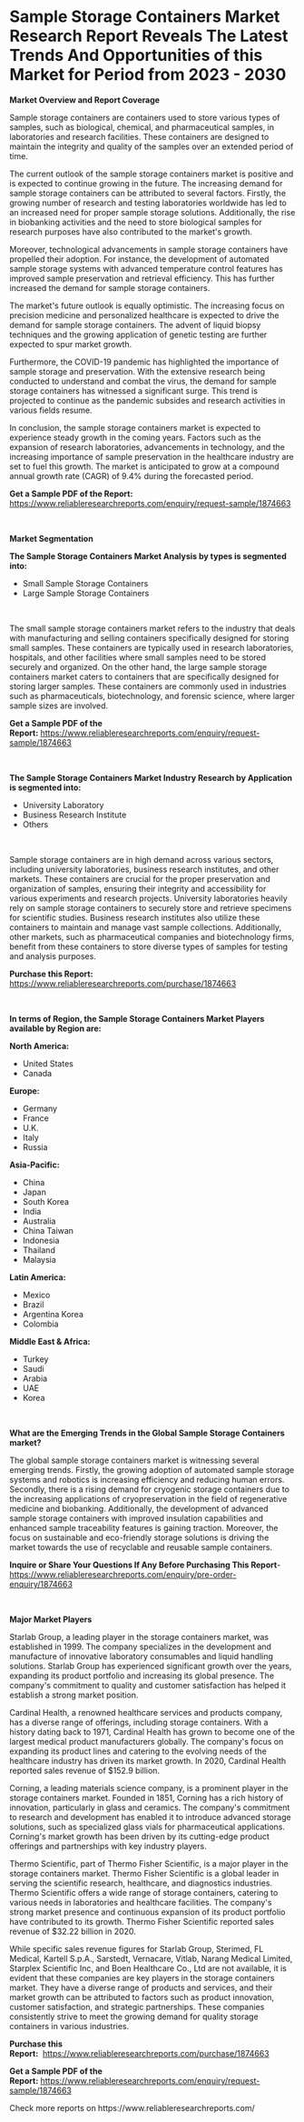 <p><h1>Sample Storage Containers Market Research Report Reveals The Latest Trends And Opportunities of this Market for Period from 2023 - 2030</h1></p><p><strong>Market Overview and Report Coverage</strong></p>
<p><p>Sample storage containers are containers used to store various types of samples, such as biological, chemical, and pharmaceutical samples, in laboratories and research facilities. These containers are designed to maintain the integrity and quality of the samples over an extended period of time.</p><p>The current outlook of the sample storage containers market is positive and is expected to continue growing in the future. The increasing demand for sample storage containers can be attributed to several factors. Firstly, the growing number of research and testing laboratories worldwide has led to an increased need for proper sample storage solutions. Additionally, the rise in biobanking activities and the need to store biological samples for research purposes have also contributed to the market's growth.</p><p>Moreover, technological advancements in sample storage containers have propelled their adoption. For instance, the development of automated sample storage systems with advanced temperature control features has improved sample preservation and retrieval efficiency. This has further increased the demand for sample storage containers.</p><p>The market's future outlook is equally optimistic. The increasing focus on precision medicine and personalized healthcare is expected to drive the demand for sample storage containers. The advent of liquid biopsy techniques and the growing application of genetic testing are further expected to spur market growth.</p><p>Furthermore, the COVID-19 pandemic has highlighted the importance of sample storage and preservation. With the extensive research being conducted to understand and combat the virus, the demand for sample storage containers has witnessed a significant surge. This trend is projected to continue as the pandemic subsides and research activities in various fields resume.</p><p>In conclusion, the sample storage containers market is expected to experience steady growth in the coming years. Factors such as the expansion of research laboratories, advancements in technology, and the increasing importance of sample preservation in the healthcare industry are set to fuel this growth. The market is anticipated to grow at a compound annual growth rate (CAGR) of 9.4% during the forecasted period.</p></p>
<p><strong>Get a Sample PDF of the Report:</strong> <a href="https://www.reliableresearchreports.com/enquiry/request-sample/1874663">https://www.reliableresearchreports.com/enquiry/request-sample/1874663</a></p>
<p>&nbsp;</p>
<p><strong>Market Segmentation</strong></p>
<p><strong>The Sample Storage Containers Market Analysis by types is segmented into:</strong></p>
<p><ul><li>Small Sample Storage Containers</li><li>Large Sample Storage Containers</li></ul></p>
<p>&nbsp;</p>
<p><p>The small sample storage containers market refers to the industry that deals with manufacturing and selling containers specifically designed for storing small samples. These containers are typically used in research laboratories, hospitals, and other facilities where small samples need to be stored securely and organized. On the other hand, the large sample storage containers market caters to containers that are specifically designed for storing larger samples. These containers are commonly used in industries such as pharmaceuticals, biotechnology, and forensic science, where larger sample sizes are involved.</p></p>
<p><strong>Get a Sample PDF of the Report:</strong>&nbsp;<a href="https://www.reliableresearchreports.com/enquiry/request-sample/1874663">https://www.reliableresearchreports.com/enquiry/request-sample/1874663</a></p>
<p>&nbsp;</p>
<p><strong>The Sample Storage Containers Market Industry Research by Application is segmented into:</strong></p>
<p><ul><li>University Laboratory</li><li>Business Research Institute</li><li>Others</li></ul></p>
<p>&nbsp;</p>
<p><p>Sample storage containers are in high demand across various sectors, including university laboratories, business research institutes, and other markets. These containers are crucial for the proper preservation and organization of samples, ensuring their integrity and accessibility for various experiments and research projects. University laboratories heavily rely on sample storage containers to securely store and retrieve specimens for scientific studies. Business research institutes also utilize these containers to maintain and manage vast sample collections. Additionally, other markets, such as pharmaceutical companies and biotechnology firms, benefit from these containers to store diverse types of samples for testing and analysis purposes.</p></p>
<p><strong>Purchase this Report:</strong>&nbsp; <a href="https://www.reliableresearchreports.com/purchase/1874663">https://www.reliableresearchreports.com/purchase/1874663</a></p>
<p>&nbsp;</p>
<p><strong>In terms of Region, the Sample Storage Containers Market Players available by Region are:</strong></p>
<p>
    <p> <strong> North America: </strong>
        <ul>
            <li>United States</li>
            <li>Canada</li>
        </ul>
        </p> 
    <p> <strong> Europe: </strong>
        <ul>
            <li>Germany</li>
            <li>France</li>
            <li>U.K.</li>
            <li>Italy</li>
            <li>Russia</li>
        </ul>
        </p> 
    <p> <strong> Asia-Pacific: </strong>
        <ul>
            <li>China</li>
            <li>Japan</li>
            <li>South Korea</li>
            <li>India</li>
            <li>Australia</li>
            <li>China Taiwan</li>
            <li>Indonesia</li>
            <li>Thailand</li>
            <li>Malaysia</li>
        </ul>
        </p> 
    <p> <strong> Latin America: </strong>
        <ul>
            <li>Mexico</li>
            <li>Brazil</li>
            <li>Argentina Korea</li>
            <li>Colombia</li>
        </ul>
        </p> 
    <p> <strong> Middle East & Africa: </strong>
        <ul>
            <li>Turkey</li>
            <li>Saudi</li>
            <li>Arabia</li>
            <li>UAE</li>
            <li>Korea</li>
        </ul>
    </p>
    </p>
<p>&nbsp;</p>
<p><strong>What are the Emerging Trends in the Global Sample Storage Containers market?</strong></p>
<p><p>The global sample storage containers market is witnessing several emerging trends. Firstly, the growing adoption of automated sample storage systems and robotics is increasing efficiency and reducing human errors. Secondly, there is a rising demand for cryogenic storage containers due to the increasing applications of cryopreservation in the field of regenerative medicine and biobanking. Additionally, the development of advanced sample storage containers with improved insulation capabilities and enhanced sample traceability features is gaining traction. Moreover, the focus on sustainable and eco-friendly storage solutions is driving the market towards the use of recyclable and reusable sample containers.</p></p>
<p><strong>Inquire or Share Your Questions If Any Before Purchasing This Report</strong>- <a href="https://www.reliableresearchreports.com/enquiry/pre-order-enquiry/1874663">https://www.reliableresearchreports.com/enquiry/pre-order-enquiry/1874663</a></p>
<p>&nbsp;</p>
<p><strong>Major Market Players</strong></p>
<p><p>Starlab Group, a leading player in the storage containers market, was established in 1999. The company specializes in the development and manufacture of innovative laboratory consumables and liquid handling solutions. Starlab Group has experienced significant growth over the years, expanding its product portfolio and increasing its global presence. The company's commitment to quality and customer satisfaction has helped it establish a strong market position.</p><p>Cardinal Health, a renowned healthcare services and products company, has a diverse range of offerings, including storage containers. With a history dating back to 1971, Cardinal Health has grown to become one of the largest medical product manufacturers globally. The company's focus on expanding its product lines and catering to the evolving needs of the healthcare industry has driven its market growth. In 2020, Cardinal Health reported sales revenue of $152.9 billion.</p><p>Corning, a leading materials science company, is a prominent player in the storage containers market. Founded in 1851, Corning has a rich history of innovation, particularly in glass and ceramics. The company's commitment to research and development has enabled it to introduce advanced storage solutions, such as specialized glass vials for pharmaceutical applications. Corning's market growth has been driven by its cutting-edge product offerings and partnerships with key industry players.</p><p>Thermo Scientific, part of Thermo Fisher Scientific, is a major player in the storage containers market. Thermo Fisher Scientific is a global leader in serving the scientific research, healthcare, and diagnostics industries. Thermo Scientific offers a wide range of storage containers, catering to various needs in laboratories and healthcare facilities. The company's strong market presence and continuous expansion of its product portfolio have contributed to its growth. Thermo Fisher Scientific reported sales revenue of $32.22 billion in 2020.</p><p>While specific sales revenue figures for Starlab Group, Sterimed, FL Medical, Kartell S.p.A., Sarstedt, Vernacare, Vitlab, Narang Medical Limited, Starplex Scientific Inc, and Boen Healthcare Co., Ltd are not available, it is evident that these companies are key players in the storage containers market. They have a diverse range of products and services, and their market growth can be attributed to factors such as product innovation, customer satisfaction, and strategic partnerships. These companies consistently strive to meet the growing demand for quality storage containers in various industries.</p></p>
<p><strong>Purchase this Report:</strong>&nbsp;&nbsp;<a href="https://www.reliableresearchreports.com/purchase/1874663">https://www.reliableresearchreports.com/purchase/1874663</a></p>
<p></p>
<p><strong>Get a Sample PDF of the Report:</strong>&nbsp;<a href="https://www.reliableresearchreports.com/enquiry/request-sample/1874663">https://www.reliableresearchreports.com/enquiry/request-sample/1874663</a></p>
<p>Check more reports on https://www.reliableresearchreports.com/</p>
